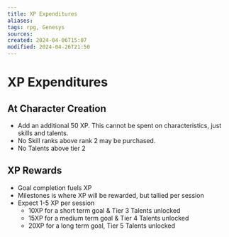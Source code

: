 ```yaml
---
title: XP Expenditures
aliases: 
tags: rpg, Genesys
sources:
created: 2024-04-06T15:07
modified: 2024-04-26T21:50
---
```


# XP Expenditures

## At Character Creation

- Add an additional 50 XP. This cannot be spent on characteristics, just skills and talents.  
- No Skill ranks above rank 2 may be purchased.  
- No Talents above tier 2

## XP Rewards

- Goal completion fuels XP
- Milestones is where XP will be rewarded, but tallied per session
- Expect 1-5 XP per session
    - 10XP for a short term goal & Tier 3 Talents unlocked
    - 15XP for a medium term goal & Tier 4 Talents unlocked
    - 20XP for a long term goal, Tier 5 Talents unlocked
